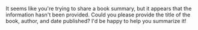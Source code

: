 It seems like you're trying to share a book summary, but it appears that the information hasn't been provided. Could you please provide the title of the book, author, and date published? I'd be happy to help you summarize it!